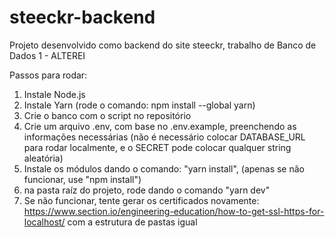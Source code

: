 # steeckr-backend
Projeto desenvolvido como backend do site steeckr, trabalho de Banco de Dados 1 - ALTEREI

Passos para rodar:
1) Instale Node.js
2) Instale Yarn (rode o comando: npm install --global yarn)
3) Crie o banco com o script no repositório
4) Crie um arquivo .env, com base no .env.example, preenchendo as informações necessárias (não é necessário colocar DATABASE_URL para rodar localmente, e o SECRET pode colocar qualquer string aleatória)
5) Instale os módulos dando o comando: "yarn install", (apenas se não funcionar, use "npm install")
6) na pasta raíz do projeto, rode dando o comando "yarn dev"
7) Se não funcionar, tente gerar os certificados novamente: https://www.section.io/engineering-education/how-to-get-ssl-https-for-localhost/ com a estrutura de pastas igual
